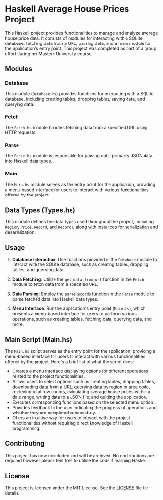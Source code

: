 # Haskell Average House Prices Project

This Haskell project provides functionalities to manage and analyze average house price data. It consists of modules for interacting with a SQLite database, fetching data from a URL, parsing data, and a main module for the application's entry point. This project was completed as part of a group effort during my Masters University course.

## Modules

### Database

This module (`Database.hs`) provides functions for interacting with a SQLite database, including creating tables, dropping tables, saving data, and querying data.

### Fetch

The `Fetch.hs` module handles fetching data from a specified URL using HTTP requests.

### Parse

The `Parse.hs` module is responsible for parsing data, primarily JSON data, into Haskell data types.

### Main

The `Main.hs` module serves as the entry point for the application, providing a menu-based interface for users to interact with various functionalities offered by the project.

## Data Types (Types.hs)

This module defines the data types used throughout the project, including `Region`, `Price`, `Record`, and `Records`, along with instances for serialization and deserialization.

## Usage

1. **Database Interaction**: Use functions provided in the `Database` module to interact with the SQLite database, such as creating tables, dropping tables, and querying data.

2. **Data Fetching**: Utilize the `get_data_from_url` function in the `Fetch` module to fetch data from a specified URL.

3. **Data Parsing**: Employ the `parseRecords` function in the `Parse` module to parse fetched data into Haskell data types.

4. **Menu Interface**: Run the application's entry point (`Main.hs`), which presents a menu-based interface for users to perform various operations, such as creating tables, fetching data, querying data, and more.

## Main Script (Main.hs)

The `Main.hs` script serves as the entry point for the application, providing a menu-based interface for users to interact with various functionalities offered by the project. Here's a brief list of what the script does:

- Creates a menu interface displaying options for different operations related to the project functionalities.
- Allows users to select options such as creating tables, dropping tables, downloading data from a URL, querying data by region or area code, retrieving total row counts, calculating average house prices within a date range, writing data to a JSON file, and quitting the application.
- Executes corresponding functions based on the selected menu option.
- Provides feedback to the user indicating the progress of operations and whether they are completed successfully.
- Offers an intuitive way for users to interact with the project functionalities without requiring direct knowledge of Haskell programming.

## Contributing

This project has now concluded and will be archived. No contributions are required however please feel free to utilise the code if learning Haskell.

## License

This project is licensed under the MIT License. See the [LICENSE](LICENSE) file for details.
